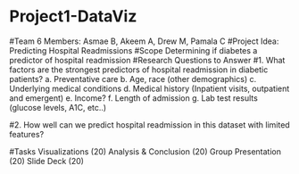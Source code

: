 # Project1-DataViz
#Team 6 Members: Asmae B, Akeem A, Drew M, Pamala C
#Project Idea: Predicting Hospital Readmissions
#Scope Determining if diabetes a predictor of hospital readmission
#Research Questions to Answer
#1. What factors are the strongest predictors of hospital readmission in diabetic patients?
		a. Preventative care
		b. Age, race (other demographics)
		c. Underlying medical conditions
		d. Medical history (Inpatient visits, outpatient and emergent)
		e. Income?
		f. Length of admission
		g. Lab test results (glucose levels, A1C, etc..)
	
#2. How well can we predict hospital readmission in this dataset with limited features?

#Tasks
Visualizations (20)
Analysis & Conclusion (20)
Group Presentation (20)
Slide Deck (20)

